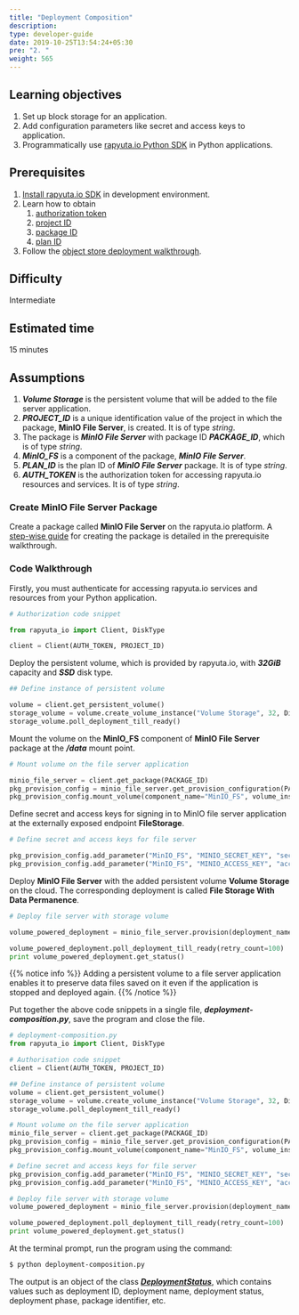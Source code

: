 ```yaml
---
title: "Deployment Composition"
description:
type: developer-guide
date: 2019-10-25T13:54:24+05:30
pre: "2. "
weight: 565
---
```

## Learning objectives

1. Set up block storage for an application.
2. Add configuration parameters like secret and access
   keys to application.
3. Programmatically use
[rapyuta.io Python SDK](/developer-guide/tooling-automation/python-sdk/) in Python applications.

## Prerequisites

1. [Install rapyuta.io SDK](/developer-guide/tooling-automation/python-sdk/#installation) in development environment.
2. Learn how to obtain
   1. [authorization token](/developer-guide/tooling-automation/python-sdk/sdk-tokens-parameters/#auth-token)
   2. [project ID](/developer-guide/tooling-automation/python-sdk/sdk-tokens-parameters/#project-id)
   3. [package ID](/developer-guide/tooling-automation/python-sdk/sdk-tokens-parameters/#package-id)
   4. [plan ID](/developer-guide/tooling-automation/python-sdk/sdk-tokens-parameters/#plan-id)
3. Follow the [object store deployment walkthrough](/developer-guide/create-software-packages/persistent-storage/obj-store-deployment-tutorial/).

## Difficulty
Intermediate

## Estimated time
15 minutes

## Assumptions

1. ***Volume Storage*** is the persistent volume that will be added to the file server application.
2. ***PROJECT_ID*** is a unique identification value of the project in which the package, **MinIO File Server**, is created. It is of type *string*.
3. The package is ***MinIO File Server*** with package ID ***PACKAGE_ID***, which is of type *string*.
4. ***MinIO_FS*** is a component of the package, ***MinIO File Server***. 
5. ***PLAN_ID*** is the plan ID of ***MinIO File Server*** package. It is of type *string*. 
6. ***AUTH_TOKEN*** is the authorization token for accessing rapyuta.io resources and services. It is of type *string*.

### Create MinIO File Server Package
Create a package called **MinIO File Server** on the rapyuta.io platform.
A [step-wise guide](/developer-guide/create-software-packages/persistent-storage/obj-store-deployment-tutorial/) for creating the package is detailed in the prerequisite walkthrough.

### Code Walkthrough
Firstly, you must authenticate for accessing rapyuta.io services
and resources from your Python application.

```python
# Authorization code snippet

from rapyuta_io import Client, DiskType

client = Client(AUTH_TOKEN, PROJECT_ID)
```

Deploy the persistent volume, which is provided by rapyuta.io, with ***32GiB*** capacity and ***SSD*** disk type.

```python
## Define instance of persistent volume

volume = client.get_persistent_volume()
storage_volume = volume.create_volume_instance("Volume Storage", 32, DiskType.SSD)
storage_volume.poll_deployment_till_ready()
```

Mount the volume on the **MinIO_FS** component of **MinIO File Server** package at the ***/data*** mount point.

```python
# Mount volume on the file server application

minio_file_server = client.get_package(PACKAGE_ID)
pkg_provision_config = minio_file_server.get_provision_configuration(PACKAGE_PLAN_ID)
pkg_provision_config.mount_volume(component_name="MinIO_FS", volume_instance=storage_volume, mount_path="/data")
```
Define secret and access keys for signing in to MinIO
file server application at the externally exposed
endpoint **FileStorage**.

```python
# Define secret and access keys for file server

pkg_provision_config.add_parameter("MinIO_FS", "MINIO_SECRET_KEY", "secretphrase")
pkg_provision_config.add_parameter("MinIO_FS", "MINIO_ACCESS_KEY", "accesskey")
```

Deploy **MinIO File Server** with the added persistent
volume **Volume Storage** on the cloud. The corresponding deployment is called
**File Storage With Data Permanence**.

```python
# Deploy file server with storage volume

volume_powered_deployment = minio_file_server.provision(deployment_name="File Storage With Data Permanence", provision_configuration=pkg_provision_config)

volume_powered_deployment.poll_deployment_till_ready(retry_count=100)
print volume_powered_deployment.get_status()
```

{{% notice info %}}
Adding a persistent volume to a file server application enables
it to preserve data files saved on it even if the application
is stopped and deployed again.
{{% /notice %}}

Put together the above code snippets in a single file, ***deployment-composition.py***, save the program and close the file.

```python
# deployment-composition.py
from rapyuta_io import Client, DiskType

# Authorisation code snippet
client = Client(AUTH_TOKEN, PROJECT_ID)

## Define instance of persistent volume
volume = client.get_persistent_volume()
storage_volume = volume.create_volume_instance("Volume Storage", 32, DiskType.SSD)
storage_volume.poll_deployment_till_ready()

# Mount volume on the file server application
minio_file_server = client.get_package(PACKAGE_ID)
pkg_provision_config = minio_file_server.get_provision_configuration(PACKAGE_PLAN_ID)
pkg_provision_config.mount_volume(component_name="MinIO_FS", volume_instance=storage_volume, mount_path="/data")

# Define secret and access keys for file server
pkg_provision_config.add_parameter("MinIO_FS", "MINIO_SECRET_KEY", "secretphrase")
pkg_provision_config.add_parameter("MinIO_FS", "MINIO_ACCESS_KEY", "accesskey")

# Deploy file server with storage volume
volume_powered_deployment = minio_file_server.provision(deployment_name="File Storage With Data Permanence", provision_configuration=pkg_provision_config)

volume_powered_deployment.poll_deployment_till_ready(retry_count=100)
print volume_powered_deployment.get_status()
```

At the terminal prompt, run the program using the command:
```bash
$ python deployment-composition.py
```

The output is an object of the class
[***DeploymentStatus***](https://sdkdocs.apps.rapyuta.io/#rapyuta_io.clients.deployment.DeploymentStatus),
which contains values such as deployment ID, deployment name, deployment status, deployment phase, package identifier, etc.